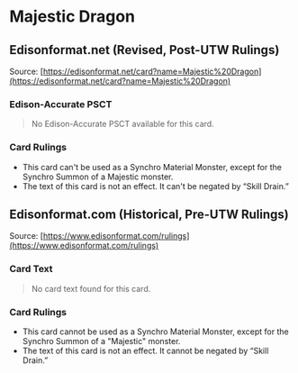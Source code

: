 # Majestic Dragon

## Edisonformat.net (Revised, Post-UTW Rulings)

Source: [https://edisonformat.net/card?name=Majestic%20Dragon](https://edisonformat.net/card?name=Majestic%20Dragon)

### Edison-Accurate PSCT

> No Edison-Accurate PSCT available for this card.

### Card Rulings

*   This card can't be used as a Synchro Material Monster, except for the Synchro Summon of a Majestic monster.
*   The text of this card is not an effect. It can't be negated by “Skill Drain.”


## Edisonformat.com (Historical, Pre-UTW Rulings)

Source: [https://www.edisonformat.com/rulings](https://www.edisonformat.com/rulings)

### Card Text

> No card text found for this card.

### Card Rulings

*   This card cannot be used as a Synchro Material Monster, except for the Synchro Summon of a "Majestic" monster.
*   The text of this card is not an effect. It cannot be negated by “Skill Drain.”


